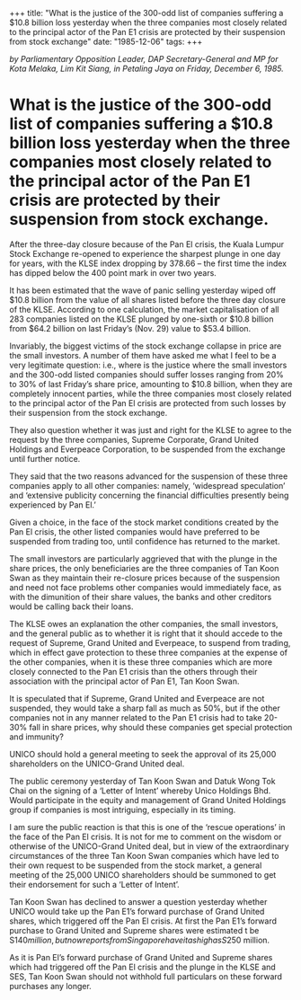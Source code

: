 +++ 
title: "What is the justice of the 300-odd list of companies suffering a $10.8 billion loss yesterday when the three companies most closely related to the principal actor of the Pan E1 crisis are protected by their suspension from stock exchange"
date: "1985-12-06"
tags:
+++

_by Parliamentary Opposition Leader, DAP Secretary-General and MP for Kota Melaka, Lim Kit Siang, in Petaling Jaya on Friday, December 6, 1985._

# What is the justice of the 300-odd list of companies suffering a $10.8 billion loss yesterday when the three companies most closely related to the principal actor of the Pan E1 crisis are protected by their suspension from stock exchange.

After the three-day closure because of the Pan El crisis, the Kuala Lumpur Stock Exchange re-opened to experience the sharpest plunge in one day for years, with the KLSE index dropping by 378.66 – the first time the index has dipped below the 400 point mark in over two years.</u>

It has been estimated that the wave of panic selling yesterday wiped off $10.8 billion from the value of all shares listed before the three day closure of the KLSE.  According to one calculation, the market capitalisation of all 283 companies listed on the KLSE plunged by one-sixth or $10.8 billion from $64.2 billion on last Friday’s (Nov. 29) value to $53.4 billion.

Invariably, the biggest victims of the stock exchange collapse in price are the small investors.  A number of them have asked me what I feel to be a very legitimate question: i.e., where is the justice where the small investors and the 300-odd listed companies should suffer losses ranging from 20% to 30% of last Friday’s share price, amounting to $10.8 billion, when they are completely innocent parties, while the three companies most closely related to the principal actor of the Pan El crisis are protected from such losses by their suspension from the stock exchange.

They also question whether it was just and right for the KLSE to agree to the request by the three companies, Supreme Corporate, Grand United Holdings and Everpeace Corporation, to be suspended from the exchange until further notice.

They said that the two reasons advanced for the suspension of these three companies apply to all other companies: namely, ‘widespread speculation’ and ‘extensive publicity concerning the financial difficulties presently being experienced by Pan El.’

Given a choice, in the face of the stock market conditions created by the Pan El crisis, the other listed companies would have preferred to be suspended from trading too, until confidence has returned to the market.

The small investors are particularly aggrieved that with the plunge in the share prices, the only beneficiaries are the three companies of Tan Koon Swan as they maintain their re-closure prices because of the suspension and need not face problems other companies would immediately face, as with the dimunition of their share values, the banks and other creditors would be calling back their loans.

The KLSE owes an explanation the other companies, the small investors, and the general public as to whether it is right that it should accede to the request of Supreme, Grand United and Everpeace, to suspend from trading, which in effect gave protection to these three companies at the expense of the other companies, when it is these three companies which are more closely connected to the Pan E1 crisis than the others through their association with the principal actor of Pan E1, Tan Koon Swan.

It is speculated that if  Supreme, Grand United and Everpeace are not suspended, they would take a sharp fall as much as 50%, but if the other companies not in any manner related to the Pan E1 crisis had to take 20-30% fall in share prices, why should these companies get special protection and immunity?

UNICO should hold a general meeting to seek the approval of its 25,000 shareholders on the UNICO-Grand United deal.

The public ceremony yesterday of Tan Koon Swan and Datuk Wong Tok Chai on the signing of a ‘Letter of Intent’ whereby Unico Holdings Bhd. Would participate in the equity and management of Grand United Holdings group if companies is most intriguing, especially in its timing.

I am sure the public reaction is that this is one of the ‘rescue operations’ in the face of the Pan El crisis.  It is not for me to comment on the wisdom or otherwise of the UNICO-Grand United deal, but in view of the extraordinary circumstances of the three Tan Koon Swan companies which have led to their own request to be suspended from the stock market, a general meeting of the 25,000 UNICO shareholders should be summoned to get their endorsement for such a ‘Letter of Intent’.

Tan Koon Swan has declined to answer a question yesterday whether UNICO would take up the Pan E1’s forward purchase of Grand United shares, which triggered off the Pan El crisis.  At first the Pan E1’s forward purchase to Grand United and Supreme shares were estimated t be S$140 million, but now reports from Singapore have it as high as S$250 million.

As it is Pan El’s forward purchase of Grand United and Supreme shares which had triggered off the Pan El crisis and the plunge in the KLSE and SES, Tan Koon Swan should not withhold full particulars on these forward purchases any longer.
 
